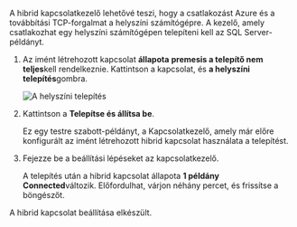 
A hibrid kapcsolatkezelő lehetővé teszi, hogy a csatlakozást Azure és a továbbítási TCP-forgalmat a helyszíni számítógépre. A kezelő, amely csatlakozhat egy helyszíni számítógépen telepíteni kell az SQL Server-példányt.

1. Az imént létrehozott kapcsolat **állapota** **premesis a telepítő nem teljes**kell rendelkeznie. Kattintson a kapcsolat, és **a helyszíni telepítés**gombra.

    ![A helyszíni telepítés](./media/hybrid-connections-install-connection-manager/5-1.png)

2. Kattintson a **Telepítse és állítsa be**.

    Ez egy testre szabott-példányt, a Kapcsolatkezelő, amely már előre konfigurált az imént létrehozott hibrid kapcsolat használata a telepítést.

3. Fejezze be a beállítási lépéseket az kapcsolatkezelő.

    A telepítés után a hibrid kapcsolat állapota **1 példány Connected**változik. Előfordulhat, várjon néhány percet, és frissítse a böngészőt. 

A hibrid kapcsolat beállítása elkészült.